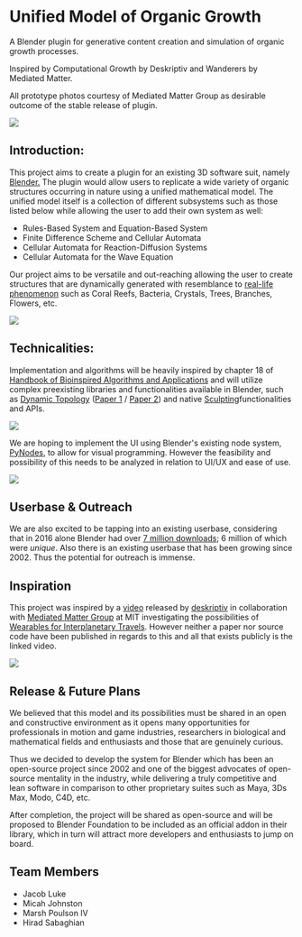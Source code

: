 # Unified Model of Organic Growth
A Blender plugin for generative content creation and simulation of organic growth processes.

Inspired by Computational Growth by Deskriptiv and Wanderers by Mediated Matter. 

All prototype photos courtesy of Mediated Matter Group as desirable outcome of the stable release of plugin.

![](http://i.imgur.com/uPNijRm.jpg)

Introduction:
-------------
This project aims to create a plugin for an existing 3D software suit, namely [Blender.](https://en.wikipedia.org/wiki/Blender_(software)) The plugin would allow users to replicate a wide variety of organic structures occurring in nature using a unified mathematical model. The unified model itself is a collection of different subsystems such as those listed below while allowing the user to add their own system as well:

*   Rules-Based System and Equation-Based System
*   Finite Difference Scheme and Cellular Automata
*   Cellular Automata for Reaction-Diffusion Systems
*   Cellular Automata for the Wave Equation

Our project aims to be versatile and out-reaching allowing the user to create structures that are dynamically generated with resemblance to [real-life phenomenon](https://en.wikipedia.org/wiki/Patterns_in_nature) such as Coral Reefs, Bacteria, Crystals, Trees, Branches, Flowers, etc.

![](http://i.imgur.com/ZbtVIuv.jpg)


Technicalities:
--------------
Implementation and algorithms will be heavily inspired by chapter 18 of [Handbook of Bioinspired Algorithms and Applications](https://www.crcpress.com/Handbook-of-Bioinspired-Algorithms-and-Applications/Olariu-Zomaya/p/book/9781584884750) and will utilize complex preexisting libraries and functionalities available in Blender, such as [Dynamic Topology](https://wiki.blender.org/index.php/Dev:Ref/Release_Notes/2.66/Dynamic_Topology_Sculpting) ([Paper 1](http://www.sciencedirect.com/science/article/pii/S0097849311000720) / [Paper 2](https://farsthary.files.wordpress.com/2011/10/dynamic-subdivision-sculpting-final.pdf)) and native [Sculpting](https://docs.blender.org/manual/en/dev/sculpt_paint/sculpting/index.html)functionalities and APIs.

![](http://edge-loop.com/images/blender/DyntopoSculptImprov_20141017_timelapse.gif)

We are hoping to implement the UI using Blender's existing node system, [PyNodes](https://wiki.blender.org/index.php/Dev:Ref/Release_Notes/2.67/Python_Nodes), to allow for visual programming. However the feasibility and possibility of this needs to be analyzed in relation to UI/UX and ease of use.

![](http://blenderpower.com.br/wp-content/uploads/2014/12/Frames.gif)


Userbase & Outreach
-------------------
We are also excited to be tapping into an existing userbase, considering that in 2016 alone Blender had over [7 million downloads](http://download.blender.org/institute/2016Analytics.pdf); 6 million of which were _unique_. Also there is an existing userbase that has been growing since 2002\. Thus the potential for outreach is immense. 

Inspiration
-----------
This project was inspired by a [video](https://www.youtube.com/watch?v=9HI8FerKr6Q) released by [deskriptiv](http://www.deskriptiv.de/) in collaboration with [Mediated Matter Group](http://matter.media.mit.edu/) at MIT investigating the possibilities of [Wearables for Interplanetary Travels](https://www.behance.net/gallery/21605971/Neri-Oxman-Wanderers). However neither a paper nor source code have been published in regards to this and all that exists publicly is the linked video.

![](http://i.imgur.com/5NNxsrd.png)

Release & Future Plans
----------------------
We believed that this model and its possibilities must be shared in an open and constructive environment as it opens many opportunities for professionals in motion and game industries, researchers in biological and mathematical fields and enthusiasts and those that are genuinely curious.

Thus we decided to develop the system for Blender which has been an open-source project since 2002 and one of the biggest advocates of open-source mentality in the industry, while delivering a truly competitive and lean software in comparison to other proprietary suites such as Maya, 3Ds Max, Modo, C4D, etc.  

After completion, the project will be shared as open-source and will be proposed to Blender Foundation to be included as an official addon in their library, which in turn will attract more developers and enthusiasts to jump on board.

Team Members
----------------------
*   Jacob Luke
*   Micah Johnston
*   Marsh Poulson IV
*   Hirad Sabaghian
